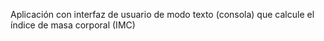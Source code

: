 Aplicación con interfaz de usuario de modo texto (consola) que calcule el índice de masa corporal (IMC)
